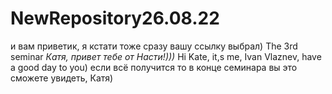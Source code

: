 # NewRepository26.08.22
и вам приветик, я кстати тоже сразу вашу ссылку выбрал)
The 3rd seminar
*Катя, привет тебе от Насти!)))*
Hi Kate, it,s me, Ivan Vlaznev, have a good day to you)
если всё получится то в конце семинара вы это сможете увидеть, Катя)


